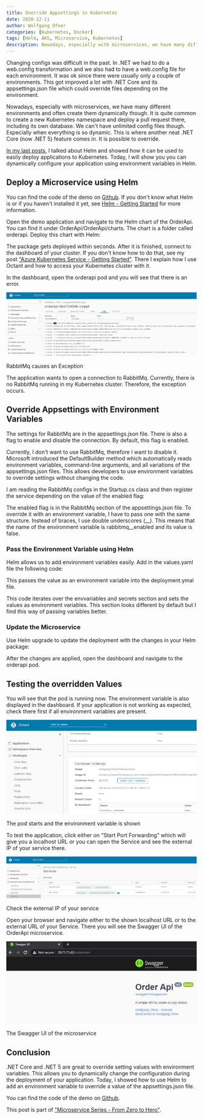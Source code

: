```yaml
---
title: Override Appsettings in Kubernetes
date: 2020-12-11
author: Wolfgang Ofner
categories: [Kubernetes, Docker]
tags: [Helm, AKS, Microservice, Kubernetes]
description: Nowadays, especially with microservices, we have many different environments and often create them dynamically though. Today, I will show you you can dynamically override appsettings using Helm.
---
```


Changing configs was difficult in the past. In .NET we had to do a web.config transformation and we also had to have a web.config file for each environment. It was ok since there were usually only a couple of environments. This got improved a lot with .NET Core and its appsettings.json file which could override files depending on the environment. 

Nowadays, especially with microservices, we have many different environments and often create them dynamically though. It is quite common to create a new Kubernetes namespace and deploy a pull request there, including its own database. We can't have unlimited config files though. Especially when everything is so dynamic. This is where another neat .NET Core (now .NET 5) feature comes in. It is possible to override.

[In my last posts](/deploy-kubernetes-using-helm), I talked about Helm and showed how it can be used to easily deploy applications to Kubernetes. Today, I will show you you can dynamically configure your application using environment variables in Helm.

## Deploy a Microservice using Helm
You can find the code of the demo on <a href="https://github.com/WolfgangOfner/MicroserviceDemo" target="_blank" rel="noopener noreferrer">Github</a>. If you don't know what Helm is or if you haven't installed it yet, see [Helm - Getting Started](/helm-getting-started) for more information.

Open the demo application and navigate to the Helm chart of the OrderApi. You can find it under OrderApi/OrderApi/charts. The chart is a folder called orderapi. Deploy this chart with Helm:

<script src="https://gist.github.com/WolfgangOfner/70f9102d45721e96b59298e38f9ba860.js"></script>

The package gets deployed within seconds. After it is finished, connect to the dashboard of your cluster. If you don't know how to do that, see my post ["Azure Kubernetes Service - Getting Started"](/azure-kubernetes-service-getting-started). There I explain how I use Octant and how to access your Kubernetes cluster with it.

In the dashboard, open the orderapi pod and you will see that there is an error.

<div class="col-12 col-sm-10 aligncenter">
  <a href="/assets/img/posts/2020/12/RabbitMq-causes-an-Exception.jpg"><img loading="lazy" src="/assets/img/posts/2020/12/RabbitMq-causes-an-Exception.jpg" alt="RabbitMq causes an Exception" /></a>
  
  <p>
   RabbitMq causes an Exception
  </p>
</div>

The application wants to open a connection to RabbitMq. Currently, there is no RabbitMq running in my Kubernetes cluster. Therefore, the exception occurs. 

## Override Appsettings with Environment Variables
The settings for RabbitMq are in the appsettings.json file. There is also a flag to enable and disable the connection. By default, this flag is enabled.

<script src="https://gist.github.com/WolfgangOfner/4eb27dfc961f6f495e231cc73672d6ef.js"></script>

Currently, I don't want to use RabbitMq, therefore I want to disable it. Microsoft introduced the DefaultBuilder method which automatically reads environment variables, command-line arguments, and all variations of the appsettings.json files. This allows developers to use environment variables to override settings without changing the code.

I am reading the RabbitMq configs in the Startup.cs class and then register the service depending on the value of the enabled flag:

<script src="https://gist.github.com/WolfgangOfner/57c8634c35d3c44969c601b7dbff6edf.js"></script>

The enabled flag is in the RabbitMq section of the appsettings.json file. To override it with an environment variable, I have to pass one with the same structure. Instead of braces, I use double underscores (__). This means that the name of the environment variable is rabbitmq__enabled and its value is false.

### Pass the Environment Variable using Helm
Helm allows us to add environment variables easily. Add in the values.yaml file the following code:

<script src="https://gist.github.com/WolfgangOfner/ea099ab9a29e58dbc6c8e96673a3d610.js"></script>

This passes the value as an environment variable into the deployment.ymal file. 

<script src="https://gist.github.com/WolfgangOfner/ae024adfa8325edd239ea0dd5f49d042.js"></script>

This code iterates over the envvariables and secrets section and sets the values as environment variables. This section looks different by default but I find this way of passing variables better.

### Update the Microservice
Use Helm upgrade to update the deployment with the changes in your Helm package:

<script src="https://gist.github.com/WolfgangOfner/4c879caa731f4165a9bd41e30859333e.js"></script>

After the changes are applied, open the dashboard and navigate to the orderapi pod.

## Testing the overridden Values
You will see that the pod is running now. The environment variable is also displayed in the dashboard. If your application is not working as expected, check there first if all environment variables are present. 

<div class="col-12 col-sm-10 aligncenter">
  <a href="/assets/img/posts/2020/12/The-pod-starts-and-the-environment-variable-is-shown.jpg"><img loading="lazy" src="/assets/img/posts/2020/12/The-pod-starts-and-the-environment-variable-is-shown.jpg" alt="The pod starts and the environment variable is shown" /></a>
  
  <p>
   The pod starts and the environment variable is shown
  </p>
</div>

To test the application, click either on "Start Port Forwarding" which will give you a localhost URL or you can open the Service and see the external IP of your service there.

<div class="col-12 col-sm-10 aligncenter">
  <a href="/assets/img/posts/2020/12/Check-the-external-IP-of-your-service.jpg"><img loading="lazy" src="/assets/img/posts/2020/12/Check-the-external-IP-of-your-service.jpg" alt="Check the external IP of your service" /></a>
  
  <p>
   Check the external IP of your service
  </p>
</div>

Open your browser and navigate either to the shown localhost URL or to the external URL of your Service. There you will see the Swagger UI of the OrderApi microservice.

<div class="col-12 col-sm-10 aligncenter">
  <a href="/assets/img/posts/2020/12/The-Swagger-UI-of-the-microservice.jpg"><img loading="lazy" src="/assets/img/posts/2020/12/The-Swagger-UI-of-the-microservice.jpg" alt="The Swagger UI of the microservice" /></a>
  
  <p>
   The Swagger UI of the microservice
  </p>
</div>

## Conclusion

.NET Core and .NET 5 are great to override setting values with environment variables. This allows you to dynamically change the configuration during the deployment of your application. Today, I showed how to use Helm to add an environment variable to override a value of the appsettings.json file.

You can find the code of the demo on <a href="https://github.com/WolfgangOfner/MicroserviceDemo" target="_blank" rel="noopener noreferrer">Github</a>.

This post is part of ["Microservice Series - From Zero to Hero"](/microservice-series-from-zero-to-hero).